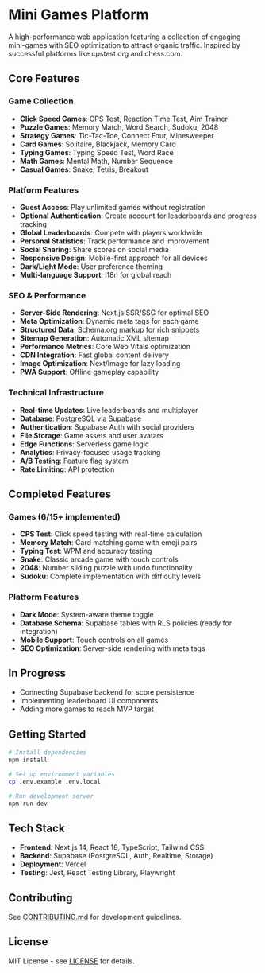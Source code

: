 # Mini Games Platform

A high-performance web application featuring a collection of engaging mini-games with SEO optimization to attract organic traffic. Inspired by successful platforms like cpstest.org and chess.com.

## Core Features

### Game Collection
- **Click Speed Games**: CPS Test, Reaction Time Test, Aim Trainer
- **Puzzle Games**: Memory Match, Word Search, Sudoku, 2048
- **Strategy Games**: Tic-Tac-Toe, Connect Four, Minesweeper
- **Card Games**: Solitaire, Blackjack, Memory Card
- **Typing Games**: Typing Speed Test, Word Race
- **Math Games**: Mental Math, Number Sequence
- **Casual Games**: Snake, Tetris, Breakout

### Platform Features
- **Guest Access**: Play unlimited games without registration
- **Optional Authentication**: Create account for leaderboards and progress tracking
- **Global Leaderboards**: Compete with players worldwide
- **Personal Statistics**: Track performance and improvement
- **Social Sharing**: Share scores on social media
- **Responsive Design**: Mobile-first approach for all devices
- **Dark/Light Mode**: User preference theming
- **Multi-language Support**: i18n for global reach

### SEO & Performance
- **Server-Side Rendering**: Next.js SSR/SSG for optimal SEO
- **Meta Optimization**: Dynamic meta tags for each game
- **Structured Data**: Schema.org markup for rich snippets
- **Sitemap Generation**: Automatic XML sitemap
- **Performance Metrics**: Core Web Vitals optimization
- **CDN Integration**: Fast global content delivery
- **Image Optimization**: Next/Image for lazy loading
- **PWA Support**: Offline gameplay capability

### Technical Infrastructure
- **Real-time Updates**: Live leaderboards and multiplayer
- **Database**: PostgreSQL via Supabase
- **Authentication**: Supabase Auth with social providers
- **File Storage**: Game assets and user avatars
- **Edge Functions**: Serverless game logic
- **Analytics**: Privacy-focused usage tracking
- **A/B Testing**: Feature flag system
- **Rate Limiting**: API protection

## Completed Features

### Games (6/15+ implemented)
- **CPS Test**: Click speed testing with real-time calculation
- **Memory Match**: Card matching game with emoji pairs
- **Typing Test**: WPM and accuracy testing
- **Snake**: Classic arcade game with touch controls
- **2048**: Number sliding puzzle with undo functionality
- **Sudoku**: Complete implementation with difficulty levels

### Platform Features
- **Dark Mode**: System-aware theme toggle
- **Database Schema**: Supabase tables with RLS policies (ready for integration)
- **Mobile Support**: Touch controls on all games
- **SEO Optimization**: Server-side rendering with meta tags

## In Progress

- Connecting Supabase backend for score persistence
- Implementing leaderboard UI components
- Adding more games to reach MVP target

## Getting Started

```bash
# Install dependencies
npm install

# Set up environment variables
cp .env.example .env.local

# Run development server
npm run dev
```

## Tech Stack

- **Frontend**: Next.js 14, React 18, TypeScript, Tailwind CSS
- **Backend**: Supabase (PostgreSQL, Auth, Realtime, Storage)
- **Deployment**: Vercel
- **Testing**: Jest, React Testing Library, Playwright

## Contributing

See [CONTRIBUTING.md](CONTRIBUTING.md) for development guidelines.

## License

MIT License - see [LICENSE](LICENSE) for details.
